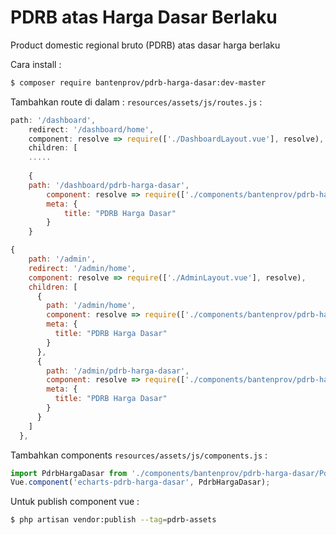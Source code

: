 # PDRB atas Harga Dasar Berlaku
Product domestic regional bruto (PDRB) atas dasar harga berlaku

Cara install :

```bash
$ composer require bantenprov/pdrb-harga-dasar:dev-master
```

Tambahkan route di dalam : `resources/assets/js/routes.js` :

```javascript
path: '/dashboard',
    redirect: '/dashboard/home',
    component: resolve => require(['./DashboardLayout.vue'], resolve),
    children: [
    .....
    
    {
    path: '/dashboard/pdrb-harga-dasar',
        component: resolve => require(['./components/bantenprov/pdrb-harga-dasar/Index.vue'], resolve),
        meta: {
            title: "PDRB Harga Dasar"
        }
    }
```

```javascript
{
    path: '/admin',
    redirect: '/admin/home',
    component: resolve => require(['./AdminLayout.vue'], resolve),
    children: [
      {
        path: '/admin/home',
        component: resolve => require(['./components/bantenprov/pdrb-harga-dasar/PdrbHargaDasarAdmin.view.vue'], resolve),
        meta: {
          title: "PDRB Harga Dasar"
        }
      },
      {
        path: '/admin/pdrb-harga-dasar',
        component: resolve => require(['./components/bantenprov/pdrb-harga-dasar/PdrbHargaDasarAdmin.view.vue'], resolve),
        meta: {
          title: "PDRB Harga Dasar"
        }
      }
    ]
  },

```

Tambahkan components `resources/assets/js/components.js` :

```javascript
import PdrbHargaDasar from './components/bantenprov/pdrb-harga-dasar/PdrbHargaDasar.chart.vue';
Vue.component('echarts-pdrb-harga-dasar', PdrbHargaDasar);
```

Untuk publish component vue :

```bash
$ php artisan vendor:publish --tag=pdrb-assets
```

